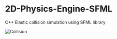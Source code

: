 # 2D-Physics-Engine-SFML
C++ Elastic collision simulation using SFML library

![Collision](https://github.com/Parven05/Elastic-Collision-SFML/assets/101796812/0144a987-fff5-49f2-bb4d-184ca029328d)
